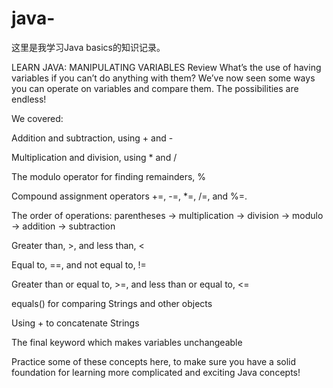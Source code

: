 # java-

这里是我学习Java basics的知识记录。


LEARN JAVA: MANIPULATING VARIABLES
Review
What’s the use of having variables if you can’t do anything with them? We’ve now seen some ways you can operate on variables and compare them. The possibilities are endless!

We covered:

Addition and subtraction, using + and -

Multiplication and division, using * and /

The modulo operator for finding remainders, %

Compound assignment operators +=, -=, *=, /=, and %=.

The order of operations: parentheses -> multiplication -> division -> modulo -> addition -> subtraction

Greater than, >, and less than, <

Equal to, ==, and not equal to, !=

Greater than or equal to, >=, and less than or equal to, <=

equals() for comparing Strings and other objects

Using + to concatenate Strings

The final keyword which makes variables unchangeable

Practice some of these concepts here, to make sure you have a solid foundation for learning more complicated and exciting Java concepts!
